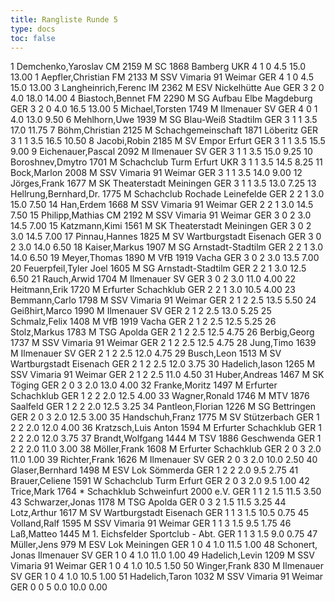 ```yaml
---
title: Rangliste Runde 5
type: docs
toc: false
---
```


<rangliste>
1	Demchenko,Yaroslav	CM	2159	M	SC 1868 Bamberg	UKR	4	1	0	4.5	15.0	13.00
1	Aepfler,Christian	FM	2133	M	SSV Vimaria 91 Weimar	GER	4	1	0	4.5	15.0	13.00
3	Langheinrich,Ferenc	IM	2362	M	ESV Nickelhütte Aue	GER	3	2	0	4.0	18.0	14.00
4	Biastoch,Bennet	FM	2290	M	SG Aufbau Elbe Magdeburg	GER	3	2	0	4.0	16.5	13.00
5	Michael,Torsten		1749	M	Ilmenauer SV	GER	4	0	1	4.0	13.0	9.50
6	Mehlhorn,Uwe		1939	M	SG Blau-Weiß Stadtilm	GER	3	1	1	3.5	17.0	11.75
7	Böhm,Christian		2125	M	Schachgemeinschaft 1871 Löberitz	GER	3	1	1	3.5	16.5	10.50
8	Jacobi,Robin		2185	M	SV Empor Erfurt	GER	3	1	1	3.5	15.5	9.00
9	Eichenauer,Pascal		2092	M	Ilmenauer SV	GER	3	1	1	3.5	15.0	9.25
10	Boroshnev,Dmytro		1701	M	Schachclub Turm Erfurt	UKR	3	1	1	3.5	14.5	8.25
11	Bock,Marlon		2008	M	SSV Vimaria 91 Weimar	GER	3	1	1	3.5	14.0	9.00
12	Jörges,Frank		1677	M	SK Theaterstadt Meiningen	GER	3	1	1	3.5	13.0	7.25
13	Hellrung,Bernhard,Dr.		1775	M	Schachclub Rochade Leinefelde	GER	2	2	1	3.0	15.0	7.50
14	Han,Erdem		1668	M	SSV Vimaria 91 Weimar	GER	2	2	1	3.0	14.5	7.50
15	Philipp,Mathias	CM	2192	M	SSV Vimaria 91 Weimar	GER	3	0	2	3.0	14.5	7.00
15	Katzmann,Kimi		1561	M	SK Theaterstadt Meiningen	GER	3	0	2	3.0	14.5	7.00
17	Pinnau,Hannes		1825	M	SV Wartburgstadt Eisenach	GER	3	0	2	3.0	14.0	6.50
18	Kaiser,Markus		1907	M	SG Arnstadt-Stadtilm	GER	2	2	1	3.0	14.0	6.50
19	Meyer,Thomas		1890	M	VfB 1919 Vacha	GER	3	0	2	3.0	13.5	7.00
20	Feuerpfeil,Tyler Joel		1605	M	SG Arnstadt-Stadtilm	GER	2	2	1	3.0	12.5	6.50
21	Rauch,Arwid		1704	M	Ilmenauer SV	GER	3	0	2	3.0	11.0	4.00
22	Heitmann,Erik		1720	M	Erfurter Schachklub	GER	2	2	1	3.0	10.5	4.00
23	Bemmann,Carlo		1798	M	SSV Vimaria 91 Weimar	GER	2	1	2	2.5	13.5	5.50
24	Geißhirt,Marco		1990	M	Ilmenauer SV	GER	2	1	2	2.5	13.0	5.25
25	Schmalz,Felix		1408	M	VfB 1919 Vacha	GER	2	1	2	2.5	12.5	5.25
26	Stolz,Markus		1783	M	TSG Apolda	GER	2	1	2	2.5	12.5	4.75
26	Berbig,Georg		1737	M	SSV Vimaria 91 Weimar	GER	2	1	2	2.5	12.5	4.75
28	Jung,Timo		1639	M	Ilmenauer SV	GER	2	1	2	2.5	12.0	4.75
29	Busch,Leon		1513	M	SV Wartburgstadt Eisenach	GER	2	1	2	2.5	12.0	3.75
30	Hadelich,Iason		1265	M	SSV Vimaria 91 Weimar	GER	2	1	2	2.5	11.0	4.50
31	Huber,Andreas		1467	M	SK Töging	GER	2	0	3	2.0	13.0	4.00
32	Franke,Moritz		1497	M	Erfurter Schachklub	GER	1	2	2	2.0	12.5	4.00
33	Wagner,Ronald		1746	M	MTV 1876 Saalfeld	GER	1	2	2	2.0	12.5	3.25
34	Pantleon,Florian		1226	M	SG Bettringen	GER	2	0	3	2.0	12.5	3.00
35	Handschuh,Franz		1775	M	SV Stützerbach	GER	1	2	2	2.0	12.0	4.00
36	Kratzsch,Luis Anton		1594	M	Erfurter Schachklub	GER	1	2	2	2.0	12.0	3.75
37	Brandt,Wolfgang		1444	M	TSV 1886 Geschwenda	GER	1	2	2	2.0	11.0	3.00
38	Möller,Frank		1608	M	Erfurter Schachklub	GER	2	0	3	2.0	11.0	1.00
39	Richter,Frank		1626	M	Ilmenauer SV	GER	2	0	3	2.0	10.0	2.50
40	Glaser,Bernhard		1498	M	ESV Lok Sömmerda	GER	1	2	2	2.0	9.5	2.75
41	Brauer,Celiene		1591	W	Schachclub Turm Erfurt	GER	2	0	3	2.0	9.5	1.00
42	Trice,Mark		1764	*	Schachklub Schweinfurt 2000 e.V.	GER	1	1	2	1.5	11.5	3.50
43	Schwarzer,Jonas		1178	M	TSG Apolda	GER	0	3	2	1.5	11.5	3.25
44	Lotz,Arthur		1617	M	SV Wartburgstadt Eisenach	GER	1	1	3	1.5	10.5	0.75
45	Volland,Ralf		1595	M	SSV Vimaria 91 Weimar	GER	1	1	3	1.5	9.5	1.75
46	Laß,Matteo		1445	M	1. Eichsfelder Sportclub - Abt.	GER	1	1	3	1.5	9.0	0.75
47	Müller,Jens		979	M	ESV Lok Meiningen	GER	1	0	4	1.0	11.5	1.00
48	Schonert, Jonas			 	Ilmenauer SV	GER	1	0	4	1.0	11.0	1.00
49	Hadelich,Levin		1209	M	SSV Vimaria 91 Weimar	GER	1	0	4	1.0	10.5	1.50
50	Winger,Frank		830	M	Ilmenauer SV	GER	1	0	4	1.0	10.5	1.00
51	Hadelich,Taron		1032	M	SSV Vimaria 91 Weimar	GER	0	0	5	0.0	10.0	0.00
</rangliste>